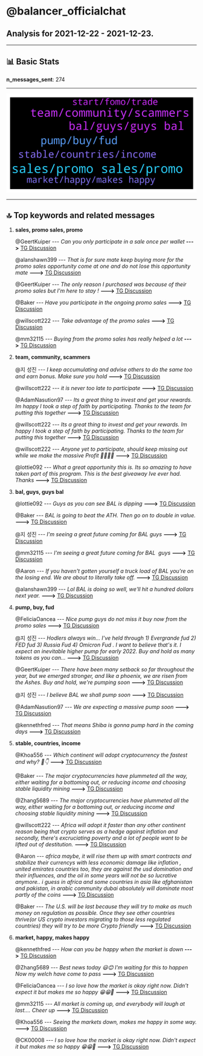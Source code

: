 # **@balancer_officialchat**
 ## Analysis for **2021-12-22** - **2021-12-23**.

---

## 📊 **Basic Stats**

**n_messages_sent**: 274

---
![wordcloud](balancer_officialchat_1Days_wordcloud.png)

---


## 🔝 **Top keywords and related messages**

1. **sales, promo sales, promo**

    @GeertKuiper --- *Can you only participate in a sale once per wallet* **--->** [TG Discussion](https://t.me/balancer_officialchat/14073)

    @alanshawn399 --- *That is for sure mate keep buying more for the promo sales opportunity come at one and do not lose this opportunity mate* **--->** [TG Discussion](https://t.me/balancer_officialchat/14069)

    @GeertKuiper --- *The only reason I purchased was because of their promo sales but I'm here to stay !* **--->** [TG Discussion](https://t.me/balancer_officialchat/14346)

    @Baker --- *Have you participate in the ongoing promo sales* **--->** [TG Discussion](https://t.me/balancer_officialchat/14149)

    @willscott222 --- *Take advantage of the promo sales* **--->** [TG Discussion](https://t.me/balancer_officialchat/14427)

    @mm32115 --- *Buying from the promo sales has really helped a lot* **--->** [TG Discussion](https://t.me/balancer_officialchat/14331)

2. **team, community, scammers**

    @지 성진 --- *I keep accumulating and advise others to do the same too and earn bonus. Make sure you hold* **--->** [TG Discussion](https://t.me/balancer_officialchat/14105)

    @willscott222 --- *it is never too late to participate* **--->** [TG Discussion](https://t.me/balancer_officialchat/14354)

    @AdamNasution97 --- *Its a great thing to invest and get your rewards. Im happy I took a step of faith by participating. Thanks to the team for putting this together* **--->** [TG Discussion](https://t.me/balancer_officialchat/14338)

    @willscott222 --- *Its a great thing to invest and get your rewards. Im happy I took a step of faith by participating. Thanks to the team for putting this together* **--->** [TG Discussion](https://t.me/balancer_officialchat/14334)

    @willscott222 --- *Anyone yet to participate, should keep missing out while we make the massive Profit 🚀🚀🚀💥* **--->** [TG Discussion](https://t.me/balancer_officialchat/14143)

    @lottie092 --- *What a great opportunity this is. Its so amazing to have taken part of this program. This is the best giveaway Ive ever had. Thanks* **--->** [TG Discussion](https://t.me/balancer_officialchat/14364)

3. **bal, guys, guys bal**

    @lottie092 --- *Guys as you can see BAL is dipping* **--->** [TG Discussion](https://t.me/balancer_officialchat/14157)

    @Baker --- *BAL is going to beat the ATH. Then go on to double in value.* **--->** [TG Discussion](https://t.me/balancer_officialchat/14411)

    @지 성진 --- *I'm seeing a great future coming for BAL guys* **--->** [TG Discussion](https://t.me/balancer_officialchat/14323)

    @mm32115 --- *I'm seeing a great future coming for BAL  guys* **--->** [TG Discussion](https://t.me/balancer_officialchat/14316)

    @Aaron --- *If you haven't gotten yourself a truck load of BAL you're on the losing end. We are about to literally take off.* **--->** [TG Discussion](https://t.me/balancer_officialchat/14214)

    @alanshawn399 --- *Lol BAL is doing so well, we'll hit a hundred dollars next year.* **--->** [TG Discussion](https://t.me/balancer_officialchat/14212)

4. **pump, buy, fud**

    @FeliciaOancea --- *Nice pump guys do not miss it buy now from the promo sales* **--->** [TG Discussion](https://t.me/balancer_officialchat/14381)

    @지 성진 --- *Hodlers always win...  I've held through   1) Evergrande fud  2) FED fud  3) Russia Fud  4) Omicron Fud . I want to believe that's it. I expect an inevitable higher pump for early 2022.  Buy and hold as many tokens as you can...* **--->** [TG Discussion](https://t.me/balancer_officialchat/14072)

    @GeertKuiper --- *There have been many setback so far throughout the year, but we emerged stronger, and like a phoenix, we are risen from the Ashes. Buy and hold, we're pumping soon* **--->** [TG Discussion](https://t.me/balancer_officialchat/14202)

    @지 성진 --- *I believe BAL we shall pump soon* **--->** [TG Discussion](https://t.me/balancer_officialchat/14179)

    @AdamNasution97 --- *We are expecting a massive pump soon* **--->** [TG Discussion](https://t.me/balancer_officialchat/14152)

    @kennethfred --- *That means Shiba is gonna pump hard in the coming days* **--->** [TG Discussion](https://t.me/balancer_officialchat/14121)

5. **stable, countries, income**

    @Khoa556 --- *Which continent will adopt cryptocurrency the fastest and why? 🤔👇* **--->** [TG Discussion](https://t.me/balancer_officialchat/14125)

    @Baker --- *The major cryptocurrencies have plummeted all the way, either waiting for a bottoming out, or reducing income and choosing stable liquidity mining* **--->** [TG Discussion](https://t.me/balancer_officialchat/14306)

    @Zhang5689 --- *The major cryptocurrencies have plummeted all the way, either waiting for a bottoming out, or reducing income and choosing stable liquidity mining* **--->** [TG Discussion](https://t.me/balancer_officialchat/14249)

    @willscott222 --- *Africa will adopt it faster than any other continent reason being that crypto serves as a hedge against inflation and secondly, there's excruciating poverty and a lot of people want to be lifted out of destitution.* **--->** [TG Discussion](https://t.me/balancer_officialchat/14132)

    @Aaron --- *africa maybe, it will rise them up with smart contracts and stabilize their currencys with less economic damage like inflation , united emirates countries too, they are against the usd domination and their influences, and the oil in some years will not be so lucrative anymore.. i guess in africa and some countries in asia like afghanistan and pakistan, in arabic community dubai absolutely will dominate most partly of the coins* **--->** [TG Discussion](https://t.me/balancer_officialchat/14130)

    @Baker --- *The U.S. will be last because they will try to make as much money on regulation as possible. Once they see other countries thrive(or US crypto investors migrating to those less regulated countries) they will try to be more Crypto friendly* **--->** [TG Discussion](https://t.me/balancer_officialchat/14131)

6. **market, happy, makes happy**

    @kennethfred --- *How can you be happy when the market is down* **--->** [TG Discussion](https://t.me/balancer_officialchat/14166)

    @Zhang5689 --- *Best news today 😃😊 I'm waiting for this to happen Now my welch have come to pass* **--->** [TG Discussion](https://t.me/balancer_officialchat/14163)

    @FeliciaOancea --- *I so love how the market is okay right now. Didn't expect it but makes me so happy 😁😁🎉* **--->** [TG Discussion](https://t.me/balancer_officialchat/14318)

    @mm32115 --- *All market is coming up, and everybody will laugh at last.... Cheer up* **--->** [TG Discussion](https://t.me/balancer_officialchat/14267)

    @Khoa556 --- *Seeing the markets down, makes me happy in some way.* **--->** [TG Discussion](https://t.me/balancer_officialchat/14164)

    @CK00008 --- *I so love how the market is okay right now. Didn't expect it but makes me so happy 😁😁🎉* **--->** [TG Discussion](https://t.me/balancer_officialchat/14147)

